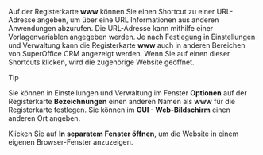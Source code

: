 <!-- markdownlint-disable-file MD041 -->
Auf der Registerkarte **www** können Sie einen Shortcut zu einer URL-Adresse angeben, um über eine URL Informationen aus anderen Anwendungen abzurufen. Die URL-Adresse kann mithilfe einer Vorlagenvariablen angegeben werden. Je nach Festlegung in Einstellungen und Verwaltung kann die Registerkarte **www** auch in anderen Bereichen von SuperOffice CRM angezeigt werden. Wenn Sie auf einen dieser Shortcuts klicken, wird die zugehörige Website geöffnet.

> [!TIP]
> Sie können in Einstellungen und Verwaltung im Fenster **Optionen** auf der Registerkarte **Bezeichnungen** einen anderen Namen als **www** für die Registerkarte festlegen. Sie können im **GUI - Web-Bildschirm** einen anderen Ort angeben.

Klicken Sie auf **In separatem Fenster öffnen**, um die Website in einem eigenen Browser-Fenster anzuzeigen.
